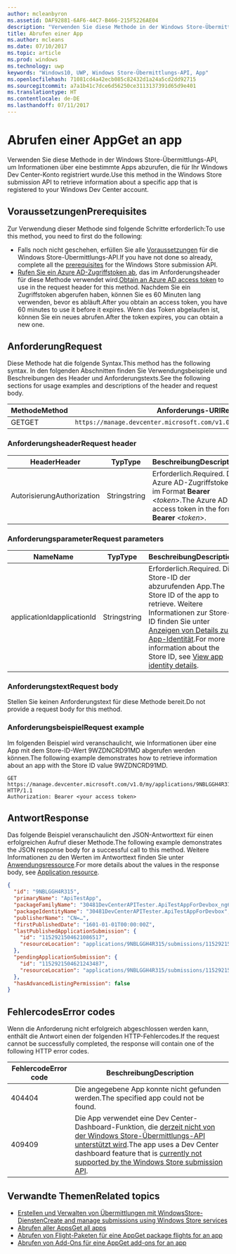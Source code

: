 ```yaml
---
author: mcleanbyron
ms.assetid: DAF92881-6AF6-44C7-B466-215F5226AE04
description: "Verwenden Sie diese Methode in der Windows Store-Übermittlungs-API, um Informationen über eine bestimmte Apps abzurufen, die für Ihr Windows Dev Center-Konto registriert wurde."
title: Abrufen einer App
ms.author: mcleans
ms.date: 07/10/2017
ms.topic: article
ms.prod: windows
ms.technology: uwp
keywords: "Windows10, UWP, Windows Store-Übermittlungs-API, App"
ms.openlocfilehash: 71081cd4a42ecb085c82432d1a24a5cd2dd92715
ms.sourcegitcommit: a7a1b41c7dce6d56250ce3113137391d65d9e401
ms.translationtype: HT
ms.contentlocale: de-DE
ms.lasthandoff: 07/11/2017
---
```

# <a name="get-an-app"></a><span data-ttu-id="d5219-104">Abrufen einer App</span><span class="sxs-lookup"><span data-stu-id="d5219-104">Get an app</span></span>


<span data-ttu-id="d5219-105">Verwenden Sie diese Methode in der Windows Store-Übermittlungs-API, um Informationen über eine bestimmte Apps abzurufen, die für Ihr Windows Dev Center-Konto registriert wurde.</span><span class="sxs-lookup"><span data-stu-id="d5219-105">Use this method in the Windows Store submission API to retrieve information about a specific app that is registered to your Windows Dev Center account.</span></span>

## <a name="prerequisites"></a><span data-ttu-id="d5219-106">Voraussetzungen</span><span class="sxs-lookup"><span data-stu-id="d5219-106">Prerequisites</span></span>

<span data-ttu-id="d5219-107">Zur Verwendung dieser Methode sind folgende Schritte erforderlich:</span><span class="sxs-lookup"><span data-stu-id="d5219-107">To use this method, you need to first do the following:</span></span>

* <span data-ttu-id="d5219-108">Falls noch nicht geschehen, erfüllen Sie alle [Voraussetzungen](create-and-manage-submissions-using-windows-store-services.md#prerequisites) für die Windows Store-Übermittlungs-API.</span><span class="sxs-lookup"><span data-stu-id="d5219-108">If you have not done so already, complete all the [prerequisites](create-and-manage-submissions-using-windows-store-services.md#prerequisites) for the Windows Store submission API.</span></span>
* <span data-ttu-id="d5219-109">[Rufen Sie ein Azure AD-Zugriffstoken ab](create-and-manage-submissions-using-windows-store-services.md#obtain-an-azure-ad-access-token), das im Anforderungsheader für diese Methode verwendet wird.</span><span class="sxs-lookup"><span data-stu-id="d5219-109">[Obtain an Azure AD access token](create-and-manage-submissions-using-windows-store-services.md#obtain-an-azure-ad-access-token) to use in the request header for this method.</span></span> <span data-ttu-id="d5219-110">Nachdem Sie ein Zugriffstoken abgerufen haben, können Sie es 60 Minuten lang verwenden, bevor es abläuft.</span><span class="sxs-lookup"><span data-stu-id="d5219-110">After you obtain an access token, you have 60 minutes to use it before it expires.</span></span> <span data-ttu-id="d5219-111">Wenn das Token abgelaufen ist, können Sie ein neues abrufen.</span><span class="sxs-lookup"><span data-stu-id="d5219-111">After the token expires, you can obtain a new one.</span></span>

## <a name="request"></a><span data-ttu-id="d5219-112">Anforderung</span><span class="sxs-lookup"><span data-stu-id="d5219-112">Request</span></span>

<span data-ttu-id="d5219-113">Diese Methode hat die folgende Syntax.</span><span class="sxs-lookup"><span data-stu-id="d5219-113">This method has the following syntax.</span></span> <span data-ttu-id="d5219-114">In den folgenden Abschnitten finden Sie Verwendungsbeispiele und Beschreibungen des Header und Anforderungstexts.</span><span class="sxs-lookup"><span data-stu-id="d5219-114">See the following sections for usage examples and descriptions of the header and request body.</span></span>

| <span data-ttu-id="d5219-115">Methode</span><span class="sxs-lookup"><span data-stu-id="d5219-115">Method</span></span> | <span data-ttu-id="d5219-116">Anforderungs-URI</span><span class="sxs-lookup"><span data-stu-id="d5219-116">Request URI</span></span>                                                      |
|--------|------------------------------------------------------------------|
| <span data-ttu-id="d5219-117">GET</span><span class="sxs-lookup"><span data-stu-id="d5219-117">GET</span></span>    | ```https://manage.devcenter.microsoft.com/v1.0/my/applications/{applicationId}``` |

<span/>
 

### <a name="request-header"></a><span data-ttu-id="d5219-118">Anforderungsheader</span><span class="sxs-lookup"><span data-stu-id="d5219-118">Request header</span></span>

| <span data-ttu-id="d5219-119">Header</span><span class="sxs-lookup"><span data-stu-id="d5219-119">Header</span></span>        | <span data-ttu-id="d5219-120">Typ</span><span class="sxs-lookup"><span data-stu-id="d5219-120">Type</span></span>   | <span data-ttu-id="d5219-121">Beschreibung</span><span class="sxs-lookup"><span data-stu-id="d5219-121">Description</span></span>                                                                 |
|---------------|--------|-----------------------------------------------------------------------------|
| <span data-ttu-id="d5219-122">Autorisierung</span><span class="sxs-lookup"><span data-stu-id="d5219-122">Authorization</span></span> | <span data-ttu-id="d5219-123">String</span><span class="sxs-lookup"><span data-stu-id="d5219-123">string</span></span> | <span data-ttu-id="d5219-124">Erforderlich.</span><span class="sxs-lookup"><span data-stu-id="d5219-124">Required.</span></span> <span data-ttu-id="d5219-125">Das Azure AD-Zugriffstoken im Format **Bearer** &lt;*token*&gt;.</span><span class="sxs-lookup"><span data-stu-id="d5219-125">The Azure AD access token in the form **Bearer** &lt;*token*&gt;.</span></span> |

<span/>

### <a name="request-parameters"></a><span data-ttu-id="d5219-126">Anforderungsparameter</span><span class="sxs-lookup"><span data-stu-id="d5219-126">Request parameters</span></span>

| <span data-ttu-id="d5219-127">Name</span><span class="sxs-lookup"><span data-stu-id="d5219-127">Name</span></span>        | <span data-ttu-id="d5219-128">Typ</span><span class="sxs-lookup"><span data-stu-id="d5219-128">Type</span></span>   | <span data-ttu-id="d5219-129">Beschreibung</span><span class="sxs-lookup"><span data-stu-id="d5219-129">Description</span></span>                                                                 |
|---------------|--------|-----------------------------------------------------------------------------|
| <span data-ttu-id="d5219-130">applicationId</span><span class="sxs-lookup"><span data-stu-id="d5219-130">applicationId</span></span> | <span data-ttu-id="d5219-131">String</span><span class="sxs-lookup"><span data-stu-id="d5219-131">string</span></span> | <span data-ttu-id="d5219-132">Erforderlich.</span><span class="sxs-lookup"><span data-stu-id="d5219-132">Required.</span></span> <span data-ttu-id="d5219-133">Die Store-ID der abzurufenden App.</span><span class="sxs-lookup"><span data-stu-id="d5219-133">The Store ID of the app to retrieve.</span></span> <span data-ttu-id="d5219-134">Weitere Informationen zur Store-ID finden Sie unter [Anzeigen von Details zur App-Identität](https://msdn.microsoft.com/windows/uwp/publish/view-app-identity-details).</span><span class="sxs-lookup"><span data-stu-id="d5219-134">For more information about the Store ID, see [View app identity details](https://msdn.microsoft.com/windows/uwp/publish/view-app-identity-details).</span></span>  |

<span/>

### <a name="request-body"></a><span data-ttu-id="d5219-135">Anforderungstext</span><span class="sxs-lookup"><span data-stu-id="d5219-135">Request body</span></span>

<span data-ttu-id="d5219-136">Stellen Sie keinen Anforderungstext für diese Methode bereit.</span><span class="sxs-lookup"><span data-stu-id="d5219-136">Do not provide a request body for this method.</span></span>

<span/>

### <a name="request-example"></a><span data-ttu-id="d5219-137">Anforderungsbeispiel</span><span class="sxs-lookup"><span data-stu-id="d5219-137">Request example</span></span>

<span data-ttu-id="d5219-138">Im folgenden Beispiel wird veranschaulicht, wie Informationen über eine App mit dem Store-ID-Wert 9WZDNCRD91MD abgerufen werden können.</span><span class="sxs-lookup"><span data-stu-id="d5219-138">The following example demonstrates how to retrieve information about an app with the Store ID value 9WZDNCRD91MD.</span></span>

```
GET https://manage.devcenter.microsoft.com/v1.0/my/applications/9NBLGGH4R315 HTTP/1.1
Authorization: Bearer <your access token>
```

## <a name="response"></a><span data-ttu-id="d5219-139">Antwort</span><span class="sxs-lookup"><span data-stu-id="d5219-139">Response</span></span>

<span data-ttu-id="d5219-140">Das folgende Beispiel veranschaulicht den JSON-Antworttext für einen erfolgreichen Aufruf dieser Methode.</span><span class="sxs-lookup"><span data-stu-id="d5219-140">The following example demonstrates the JSON response body for a successful call to this method.</span></span> <span data-ttu-id="d5219-141">Weitere Informationen zu den Werten im Antworttext finden Sie unter [Anwendungsressource](get-app-data.md#application_object).</span><span class="sxs-lookup"><span data-stu-id="d5219-141">For more details about the values in the response body, see [Application resource](get-app-data.md#application_object).</span></span>

```json
{
  "id": "9NBLGGH4R315",
  "primaryName": "ApiTestApp",
  "packageFamilyName": "30481DevCenterAPITester.ApiTestAppForDevbox_ng6try80pwt52",
  "packageIdentityName": "30481DevCenterAPITester.ApiTestAppForDevbox",
  "publisherName": "CN=…",
  "firstPublishedDate": "1601-01-01T00:00:00Z",
  "lastPublishedApplicationSubmission": {
    "id": "1152921504621086517",
    "resourceLocation": "applications/9NBLGGH4R315/submissions/1152921504621086517"
  },
  "pendingApplicationSubmission": {
    "id": "1152921504621243487",
    "resourceLocation": "applications/9NBLGGH4R315/submissions/1152921504621243487"
  },
  "hasAdvancedListingPermission": false
}
```

## <a name="error-codes"></a><span data-ttu-id="d5219-142">Fehlercodes</span><span class="sxs-lookup"><span data-stu-id="d5219-142">Error codes</span></span>

<span data-ttu-id="d5219-143">Wenn die Anforderung nicht erfolgreich abgeschlossen werden kann, enthält die Antwort einen der folgenden HTTP-Fehlercodes.</span><span class="sxs-lookup"><span data-stu-id="d5219-143">If the request cannot be successfully completed, the response will contain one of the following HTTP error codes.</span></span>

| <span data-ttu-id="d5219-144">Fehlercode</span><span class="sxs-lookup"><span data-stu-id="d5219-144">Error code</span></span> |  <span data-ttu-id="d5219-145">Beschreibung</span><span class="sxs-lookup"><span data-stu-id="d5219-145">Description</span></span>   |
|--------|------------------|
| <span data-ttu-id="d5219-146">404</span><span class="sxs-lookup"><span data-stu-id="d5219-146">404</span></span>  | <span data-ttu-id="d5219-147">Die angegebene App konnte nicht gefunden werden.</span><span class="sxs-lookup"><span data-stu-id="d5219-147">The specified app could not be found.</span></span> |
| <span data-ttu-id="d5219-148">409</span><span class="sxs-lookup"><span data-stu-id="d5219-148">409</span></span>  | <span data-ttu-id="d5219-149">Die App verwendet eine Dev Center-Dashboard-Funktion, die [derzeit nicht von der Windows Store-Übermittlungs-API unterstützt wird](create-and-manage-submissions-using-windows-store-services.md#not_supported).</span><span class="sxs-lookup"><span data-stu-id="d5219-149">The app uses a Dev Center dashboard feature that is [currently not supported by the Windows Store submission API](create-and-manage-submissions-using-windows-store-services.md#not_supported).</span></span>  |

<span/>

## <a name="related-topics"></a><span data-ttu-id="d5219-150">Verwandte Themen</span><span class="sxs-lookup"><span data-stu-id="d5219-150">Related topics</span></span>

* [<span data-ttu-id="d5219-151">Erstellen und Verwalten von Übermittlungen mit WindowsStore-Diensten</span><span class="sxs-lookup"><span data-stu-id="d5219-151">Create and manage submissions using Windows Store services</span></span>](create-and-manage-submissions-using-windows-store-services.md)
* [<span data-ttu-id="d5219-152">Abrufen aller Apps</span><span class="sxs-lookup"><span data-stu-id="d5219-152">Get all apps</span></span>](get-all-apps.md)
* [<span data-ttu-id="d5219-153">Abrufen von Flight-Paketen für eine App</span><span class="sxs-lookup"><span data-stu-id="d5219-153">Get package flights for an app</span></span>](get-flights-for-an-app.md)
* [<span data-ttu-id="d5219-154">Abrufen von Add-Ons für eine App</span><span class="sxs-lookup"><span data-stu-id="d5219-154">Get add-ons for an app</span></span>](get-add-ons-for-an-app.md)
